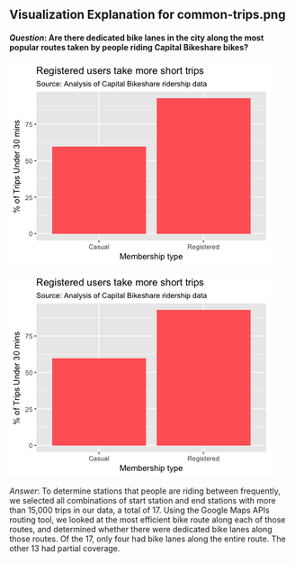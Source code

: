## Visualization Explanation for common-trips.png

#### _Question_: Are there dedicated bike lanes in the city along the most popular routes taken by people riding Capital Bikeshare bikes?  

![Popular routes](plots/30_minute_trips_plot.png?raw=true "Bike Paths")

![Popular routes](plots/30_minute_trips_plot.png?raw=true "Google Map with Bike Paths")

_Answer_: To determine stations that people are riding between frequently, we selected all combinations of start station and end stations with more than 15,000 trips in our data, a total of 17. Using the Google Maps APIs routing tool, we looked at the most efficient bike route along each of those routes, and determined whether there were dedicated bike lanes along those routes. Of the 17, only four had bike lanes along the entire route. The other 13 had partial coverage.  
